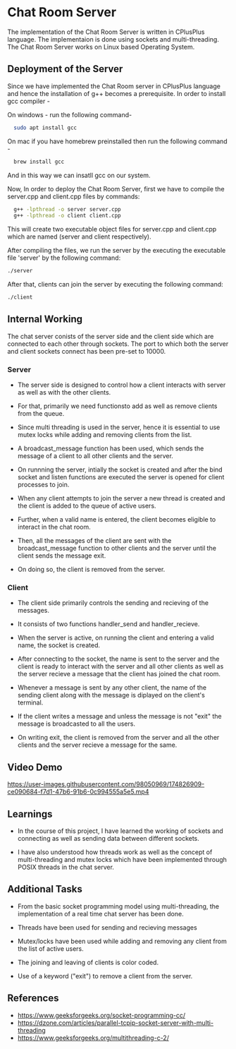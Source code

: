 
# Chat Room Server

The implementation of the Chat Room Server is written in CPlusPlus language.
The implementaion is done using sockets and multi-threading.
The Chat Room Server works on Linux based Operating System.



## Deployment of the Server

Since we have implemented the Chat Room server in CPlusPlus language and hence the installation of
g++ becomes a prerequisite. 
In order to install gcc compiler -

On windows - run the following command-

```bash
  sudo apt install gcc
```
On mac if you have homebrew preinstalled then run the following command -

```bash
  brew install gcc
```
And in this way we can insatll gcc on our system.

Now, In order to deploy the Chat Room Server, first we have to compile the server.cpp and 
client.cpp files by commands:

```bash
  g++ -lpthread -o server server.cpp
  g++ -lpthread -o client client.cpp
```
This will create two executable object files for server.cpp and client.cpp which are named (server and client respectively).

After compiling the files, we run the server by the executing the executable file 'server' by the following command:

```bash
./server
```

After that, clients can join the server by executing the following command:

```bash
./client
```


## Internal Working 

The chat server conists of the server side and the client side which are connected to each other
through sockets. The port to which both the server and client sockets connect has been pre-set to 10000.  


### Server

- The server side is designed to control how a client interacts with server as well as with the other clients.

- For that, primarily we need functionsto add as well as remove clients from the queue. 

- Since multi threading is used in the server, hence it is essential to use mutex locks while adding and removing clients from the list. 

- A broadcast_message function has been used, which sends the message of a client to all other clients and the server. 

- On runnning the server, intially the socket is created and after the bind socket and listen functions are executed the server is opened for client processes to join. 

- When any client attempts to join the server a new thread is created and the client is added to the queue of active users.

- Further, when a valid name is entered, the client becomes eligible to interact in the chat room. 

- Then, all the messages of the client are sent with the broadcast_message function to other clients and the server until the client sends the message exit.

- On doing so, the client is removed from the server.

### Client

- The client side primarily controls the sending and recieving of the messages.

- It consists of two functions handler_send and handler_recieve. 

- When the server is active, on running the client and entering a valid name, the socket is created.
 
- After connecting to the socket, the name is sent to the server and the client is ready to interact with the server and all other clients as well as the server recieve a message that the client has joined the chat room.

- Whenever a message is sent by any other client, the name of the sending client along with the message is diplayed on the client's terminal.
 
- If the client writes a message and unless the message is not "exit" the message is broadcasted to all the users. 

- On writing exit, the client is removed from the server and all the other clients and the server recieve a message for the same.

## Video Demo

https://user-images.githubusercontent.com/98050969/174826909-ce090684-f7d1-47b6-91b6-0c994555a5e5.mp4

## Learnings

- In the course of this project, I have learned the working of sockets and connecting as well as sending data between different sockets. 

- I have also understood how threads work as well as the concept of multi-threading and mutex locks which have been implemented through POSIX threads in the chat server.

## Additional Tasks

- From the basic socket programming model using multi-threading, the implementation of a real time chat server has been done.
 
- Threads have been used for sending and recieving messages

- Mutex/locks have been used while adding and removing any client from the
  list of active users.

- The joining and leaving of clients is color coded.

- Use of a keyword ("exit") to remove a client from the server.

## References

- https://www.geeksforgeeks.org/socket-programming-cc/
- https://dzone.com/articles/parallel-tcpip-socket-server-with-multi-threading 
- https://www.geeksforgeeks.org/multithreading-c-2/
